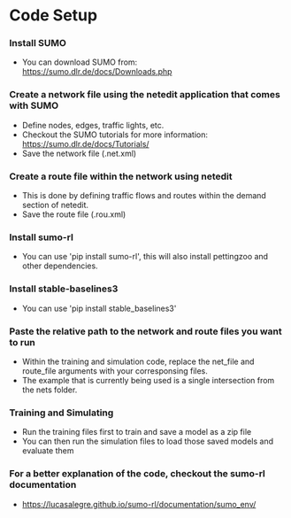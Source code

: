 # Code Setup

### Install SUMO
- You can download SUMO from: https://sumo.dlr.de/docs/Downloads.php

### Create a network file using the netedit application that comes with SUMO
- Define nodes, edges, traffic lights, etc. 
- Checkout the SUMO tutorials for more information: https://sumo.dlr.de/docs/Tutorials/ 
- Save the network file (.net.xml) 

### Create a route file within the network using netedit
- This is done by defining traffic flows and routes within the demand section of netedit.
- Save the route file (.rou.xml)

### Install sumo-rl
- You can use 'pip install sumo-rl', this will also install pettingzoo and other dependencies.

### Install stable-baselines3
- You can use 'pip install stable_baselines3'

### Paste the relative path to the network and route files you want to run
- Within the training and simulation code, replace the net_file and route_file arguments with your corresponsing files.
- The example that is currently being used is a single intersection from the nets folder.

### Training and Simulating
- Run the training files first to train and save a model as a zip file
- You can then run the simulation files to load those saved models and evaluate them

### For a better explanation of the code, checkout the sumo-rl documentation
- https://lucasalegre.github.io/sumo-rl/documentation/sumo_env/
